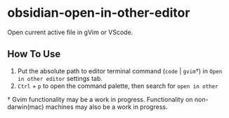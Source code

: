 # obsidian-open-in-other-editor

Open current active file in gVim or VScode.

## How To Use

1. Put the absolute path to editor terminal command (`code` | `gvim`†) in `Open in other editor` settings tab.
2. `Ctrl` + `p` to open the command palette, then search for `open in other`

† Gvim functionality may be a work in progress. Functionality on non-darwin(mac) machines may also be a work in progress.
